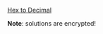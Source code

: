 [Hex to Decimal](https://www.codewars.com/kata/hex-to-decimal/)

**Note**: solutions are encrypted!
